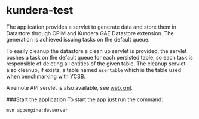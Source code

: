 # kundera-test
The application provides a servlet to generate data and store them in Datastore through CPIM and Kundera GAE Datastore extension.
The generation is achieved issuing tasks on the default queue.

To easily cleanup the datastore a clean up servlet is provided, the servlet pushes a task on the default queue for each persisted table, so each task is responsible of deleting all entities of the given table.
The cleanup servlet also cleanup, if exists, a table named `usertable` which is the table used when benchmarking with YCSB.

A remote API servlet is also available, see [web.xml](https://github.com/Arci/kundera-test/blob/master/src/main/webapp/WEB-INF/web.xml).

###Start the application
To start the app just run the command:

```
mvn appengine:devserver
```
